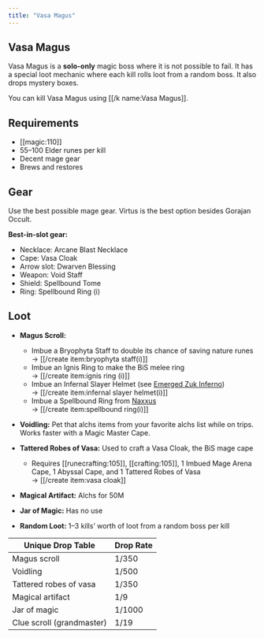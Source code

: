 ```yaml
---
title: "Vasa Magus"
---
```


## Vasa Magus

Vasa Magus is a **solo-only** magic boss where it is not possible to fail. It has a special loot mechanic where each kill rolls loot from a random boss. It also drops mystery boxes.

You can kill Vasa Magus using [[/k name\:Vasa Magus]].

## Requirements

- [[magic:110]]
- 55–100 Elder runes per kill
- Decent mage gear
- Brews and restores

## Gear

Use the best possible mage gear. Virtus is the best option besides Gorajan Occult.

**Best-in-slot gear:**

- Necklace: Arcane Blast Necklace
- Cape: Vasa Cloak
- Arrow slot: Dwarven Blessing
- Weapon: Void Staff
- Shield: Spellbound Tome
- Ring: Spellbound Ring (i)

## Loot

- **Magus Scroll:**

  - Imbue a Bryophyta Staff to double its chance of saving nature runes  
    → [[/create item\:bryophyta staff(i)]]
  - Imbue an Ignis Ring to make the BiS melee ring  
    → [[/create item\:ignis ring (i)]]
  - Imbue an Infernal Slayer Helmet (see [Emerged Zuk Inferno](../../minigames/emerged-zuk-inferno.md))  
    → [[/create item\:infernal slayer helmet(i)]]
  - Imbue a Spellbound Ring from [Naxxus](/bosses/naxxus)  
    → [[/create item\:spellbound ring(i)]]

- **Voidling:** Pet that alchs items from your favorite alchs list while on trips. Works faster with a Magic Master Cape.
- **Tattered Robes of Vasa:** Used to craft a Vasa Cloak, the BiS mage cape
  - Requires [[runecrafting:105]], [[crafting:105]], 1 Imbued Mage Arena Cape, 1 Abyssal Cape, and 1 Tattered Robes of Vasa  
    → [[/create item\:vasa cloak]]
- **Magical Artifact:** Alchs for 50M
- **Jar of Magic:** Has no use
- **Random Loot:** 1–3 kills’ worth of loot from a random boss per kill

| **Unique Drop Table**     | **Drop Rate** |
| ------------------------- | ------------- |
| Magus scroll              | 1/350         |
| Voidling                  | 1/500         |
| Tattered robes of vasa    | 1/350         |
| Magical artifact          | 1/9           |
| Jar of magic              | 1/1000        |
| Clue scroll (grandmaster) | 1/19          |
